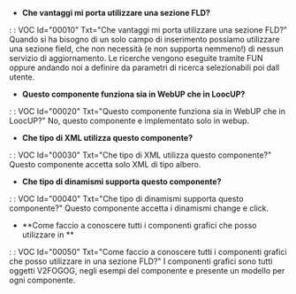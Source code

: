 - **Che vantaggi mi porta utilizzare una sezione FLD?**

 :  : VOC Id="00010" Txt="Che vantaggi mi porta utilizzare una sezione FLD?"
Quando si ha bisogno di un solo campo di inserimento possiamo utilizzare una sezione field, che non necessità (e non supporta nemmeno!) di nessun servizio di aggiornamento. Le ricerche vengono eseguite tramite FUN oppure andando noi a definire da parametri di ricerca selezionabili poi dall utente.

- **Questo componente funziona sia in WebUP che in LoocUP?**

 :  : VOC Id="00020" Txt="Questo componente funziona sia in WebUP che in LoocUP?"
No, questo componente e implementato solo in webup.

- **Che tipo di XML utilizza questo componente?**

 :  : VOC Id="00030" Txt="Che tipo di XML utilizza questo componente?"
Questo componente accetta solo XML di tipo albero.

- **Che tipo di dinamismi supporta questo componente?**

 :  : VOC Id="00040" Txt="Che tipo di dinamismi supporta questo componente?"
Questo componente accetta i dinamismi change e click.

- **Come faccio a conoscere tutti i componenti grafici che posso utilizzare in **

 :  : VOC Id="00050" Txt="Come faccio a conoscere tutti i componenti grafici che posso utilizzare in una sezione FLD?"
I componenti grafici sono tutti oggetti V2FOGOG, negli esempi del componente e presente un modello per ogni componente.
